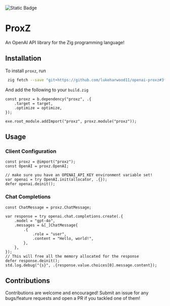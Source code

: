 ![Static Badge](https://img.shields.io/badge/zig-0.13.0?logo=zig&logoColor=%23F7A41D)


# ProxZ

An OpenAI API library for the Zig programming language!

## Installation

To install `proxz`, run

```bash
 zig fetch --save "git+https://github.com/lukeharwood11/openai-proxz#3fd51f2247929c4d161e5a1ed53f2b8aef104261"
```

And add the following to your `build.zig`

```zig
const proxz = b.dependency("proxz", .{
    .target = target,
    .optimize = optimize,
});

exe.root_module.addImport("proxz", proxz.module("proxz"));
```

## Usage

### Client Configuration

```zig
const proxz = @import("proxz");
const OpenAI = proxz.OpenAI;
```

```zig
// make sure you have an OPENAI_API_KEY environment variable set!
var openai = try OpenAI.init(allocator, .{});
defer openai.deinit();
```

### Chat Completions
```zig
const ChatMessage = proxz.ChatMessage;

var response = try openai.chat.completions.create(.{
    .model = "gpt-4o",
    .messages = &[_]ChatMessage{
        .{
            .role = "user",
            .content = "Hello, world!",
        },
    },
});
// This will free all the memory allocated for the response
defer response.deinit();
std.log.debug("{s}", .{response.value.choices[0].message.content});
```

## Contributions

Contributions are welcome and encouraged! Submit an issue for any bugs/feature requests and open a PR if you tackled one of them!